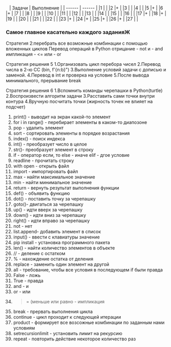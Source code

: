    
| Задачи | Выполнение |
| ------ | ------ |
|1 | |
|2 |+ |
|3 | |
|4 | |
|5 |+ |
|6 |+ |
|7 | |
|8 | |
|9 | |
|10 | |
|11 | |
|12 | |
|13 | |
|14 | |
|15 | |
|16 | |
|17 |+ |
|18 |+ |
|19 | |
|20 | |
|21 | |
|22 | |
|23 |+ |
|24 |+ |
|25 |+ |
|26 |+ |
|27 | |


### Самое главное касательно каждого заданияЖ

Стратегия 2:перебрать все возможные комбинации с помощью вложенных циклов
Перевод операций в Python
отрицание - not
и - and
импликация - <=
или - or 

Стратегия решения 5
1.Организовать цикл перебора чисел
2.Перевод числа в 2-ю СС (bin, f'{n:b}")
3.Выполнение условий задачи с дописью и заменой.
4.Перевод в int и проверка на условие
5.После вывода минимального, прерывание break 

Стратегия решения 6
1.Вспомнить команды черепашки в Python(turtle)
2.Воспроизвести алгоритм задачи
3.Расставить сами точки внутри контура
4.Вручную посчитать точки (жирность точек не влияет на подсчет)

1) print() - выводит на экран какой-то элемент
2) for i in range() - перебирает элементы в каком-то диапозоне
3) pop - удалить элемент 
4) sort - сортировать элементы в порядке возрастания 
5) index() - поиск индекса
6) int() - преобразует число в целое 
7) str()- преобразует элемент в строку
8) if - оператор если, то
  else - иначе
  elif - дгое условие
6) readline - прочитать строку
7) with open - открыть файл
8) import - импортировать файл
9) max - найти максимальное значение
10) min - найти минимальное значение
11) return - вернуть результат выполнения функции
12) def() - объявить функцию
13) dot() - поставить точку за черепашку
14) goto()- двигаться за черепашку
15) up() - идти вверх за черепашку
16) down() - идти вниз за черепашку
17) right() - идти вправо за черепашку
18) not - нет
19) list.append- добавить элемент в список
20) input() - ввести с клавиатуры значение
21) pip install - установка программного пакета 
22) len() - найти количество элементов в объекте 
23) // - деление с остатком
24) % - нахождение остатка от деления 
25) replace - заменить один элемент на другой
26) all - требование, чтобы все условия в последующем if были правда
27) False -  ложь
28) True - правда
29) and - и
30) or - или
31)  > = (меньше или равно - импликация
32) break - прервать выполнения цикла 
33) continue - цикл проходит к следующей итерации
34) product - формирует все возсожные комбинации по заданным нами условиям 
35) setrecursionlimit - установить лимит на рекурсию 
36) repeat - повторить действие некоторое количество раз

